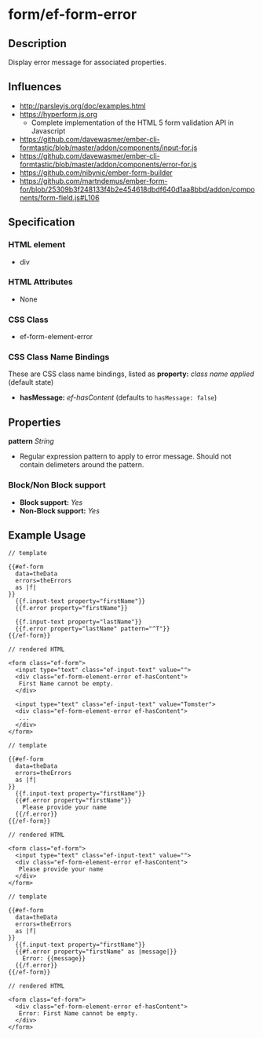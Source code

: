 # form/ef-form-error

## Description

Display error message for associated properties.



## Influences

* http://parsleyjs.org/doc/examples.html
* https://hyperform.js.org
  * Complete implementation of the HTML 5 form validation API in Javascript
* https://github.com/davewasmer/ember-cli-formtastic/blob/master/addon/components/input-for.js
* https://github.com/davewasmer/ember-cli-formtastic/blob/master/addon/components/error-for.js
* https://github.com/nibynic/ember-form-builder
* https://github.com/martndemus/ember-form-for/blob/25309b3f248133f4b2e454618dbdf640d1aa8bbd/addon/components/form-field.js#L106


## Specification

### HTML element

* div


### HTML Attributes

* None


### CSS Class

* ef-form-element-error


### CSS Class Name Bindings

These are CSS class name bindings, listed as **property:** *class name applied* (default state)

* **hasMessage:** *ef-hasContent* (defaults to `hasMessage: false`)


## Properties

**pattern** *String*

* Regular expression pattern to apply to error message. Should not contain delimeters around the pattern.


### Block/Non Block support

* **Block support:** *Yes*
* **Non-Block support:** *Yes*


## Example Usage

```
// template

{{#ef-form
  data=theData
  errors=theErrors
  as |f|
}}
  {{f.input-text property="firstName"}}
  {{f.error property="firstName"}}

  {{f.input-text property="lastName"}}
  {{f.error property="lastName" pattern="^T"}}
{{/ef-form}}

// rendered HTML

<form class="ef-form">
  <input type="text" class="ef-input-text" value="">
  <div class="ef-form-element-error ef-hasContent">
   First Name cannot be empty.
  </div>

  <input type="text" class="ef-input-text" value="Tomster">
  <div class="ef-form-element-error ef-hasContent">
   ...
  </div>
</form>
```

```
// template

{{#ef-form
  data=theData
  errors=theErrors
  as |f|
}}
  {{f.input-text property="firstName"}}
  {{#f.error property="firstName"}}
    Please provide your name
  {{/f.error}}
{{/ef-form}}

// rendered HTML

<form class="ef-form">
  <input type="text" class="ef-input-text" value="">
  <div class="ef-form-element-error ef-hasContent">
   Please provide your name
  </div>
</form>
```


```
// template

{{#ef-form
  data=theData
  errors=theErrors
  as |f|
}}
  {{f.input-text property="firstName"}}
  {{#f.error property="firstName" as |message|}}
    Error: {{message}}
  {{/f.error}}
{{/ef-form}}

// rendered HTML

<form class="ef-form">
  <div class="ef-form-element-error ef-hasContent">
   Error: First Name cannot be empty.
  </div>
</form>
```

